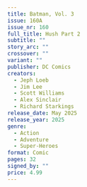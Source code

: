 ```yaml
---
title: Batman, Vol. 3
issue: 160A
issue_nr: 160
full_title: Hush Part 2
subtitle: ""
story_arc: ""
crossover: ""
variant: ""
publisher: DC Comics
creators:
  - Jeph Loeb
  - Jim Lee
  - Scott Williams
  - Alex Sinclair
  - Richard Starkings
release_date: May 2025
release_year: 2025
genre:
  - Action
  - Adventure
  - Super-Heroes
format: Comic
pages: 32
signed_by: ""
price: 4.99
---
```

